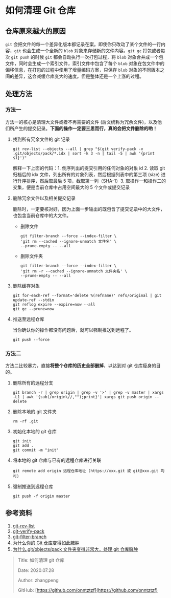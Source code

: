 # 如何清理 Git 仓库

## 仓库原来越大的原因

`git` 会把文件的每一个差异化版本都记录在案。即使你只改动了某个文件的一行内容，`git` 也会生成一个全新的 `blob` 对象来存储新的文件内容。`git gc` 打包或者每次 `git push` 的时候 `git` 都会自动执行一次打包过程，将 `blob` 对象合并成一个包文件，同时会生成一个索引文件，索引文件中包含了每个 `blob` 对象在包文件中的偏移信息，在打包的过程中使用了增量编码方案，只保存 `blob` 对象的不同版本之间的差异，这会减缓仓库变大的速度。但是整体还是一个上涨的过程。

## 处理方法

### 方法一

方法一的核心是清理大文件或者不再需要的文件 (后文统称为冗余文件)，以及他们所产生的提交记录。**下面的操作一定要三思而行，真的会把文件删除的哟！**

1. 找到所有冗余文件的 git 记录

   ```text
   git rev-list --objects --all | grep "$(git verify-pack -v .git/objects/pack/*.idx | sort -k 3 -n | tail -5 | awk '{print $1}')"
   ```

   解释一下上面的代码：1. 倒序列出的提交引用的任何对象的对象 id 2. 读取 git 归档后的 idx 文件，列出所有的对象列表，然后根据列表中的第三项 (size) 进行升序排序，然后取最后 5 项，截取第一列（SHA-1）3. 取操作一和操作二的交集，便是当前仓库中占用空间最大的 5 个文件或提交记录

2. 删除冗余文件以及相关提交记录

   删除时，一定要核对好，因为上面一步输出的既包含了提交记录中的大文件，也包含当前仓库中的大文件。

   * 删除文件

     ```text
     git filter-branch --force --index-filter \
     'git rm --cached --ignore-unmatch 文件名' \
     --prune-empty -- --all
     ```

   * 删除文件夹

     ```text
     git filter-branch --force --index-filter \
     'git rm -r --cached --ignore-unmatch 文件夹名' \
     --prune-empty -- --all
     ```

3. 删除缓存对象

   ```text
   git for-each-ref --format='delete %(refname)' refs/original | git update-ref --stdin
   git reflog expire --expire=now --all
   git gc --prune=now
   ```

4. 推送至远程仓库

   当你确认你的操作都没有问题后，就可以强制推送到远程了。

   ```text
   git push --force
   ```

### 方法二

方法二比较暴力，直接**将整个仓库的历史全部删掉**，以达到对 git 仓库瘦身的目的。

1. 删除所有的远程分支

   ```text
   git branch -r | grep origin | grep -v '>' | grep -v master | xargs -L1 | awk '{sub(/origin\//,"");print}'| xargs git push origin --delete
   ```

2. 删除本地的.git 文件夹

   ```text
   rm -rf .git
   ```

3. 初始化本地的 git 仓库

   ```text
   git init
   git add .
   git commit -m "init"
   ```

4. 将本地的 git 仓库与已有的远程仓库进行关联

   ```text
   git remote add origin 远程仓库地址 (https://xxx.git 或 git@xxx.git 均可)
   ```

5. 强制推送到远程仓库

   ```text
   git push -f origin master
   ```

## 参考资料

1. [git-rev-list](https://git-scm.com/docs/git-rev-list)
2. [git-verify-pack](https://git-scm.com/docs/git-verify-pack)
3. [git-filter-branch](https://git-scm.com/docs/git-filter-branch)
4. [为什么你的 Git 仓库变得如此臃肿](https://www.jianshu.com/p/7231b509c279)
5. [为什么.git/objects/pack 文件夹变得非常大，处理 git 仓库臃肿](https://www.jianshu.com/p/4f2ccb48da77)

> Title: 如何清理 git 仓库
>
> Date: 2020.07.28
>
> Author: zhangpeng
>
> GitHub: [https://github.com/onntztzf](https://github.com/onntztzf)
